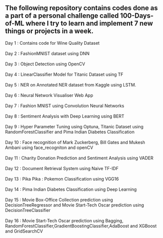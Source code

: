 ## The following repository contains codes done as a part of a personal challenge called 100-Days-of-ML where I try to learn and implement 7 new things or projects in a week.


Day 1 : Contains code for Wine Quality Dataset
<br></br>
Day 2 : FashionMNIST dataset using DNN
<br></br>
Day 3 : Object Detection using OpenCV
<br></br>
Day 4 : LinearClassifier Model for Titanic Dataset using TF
<br></br>
Day 5 : NER on Annotated NER dataset from Kaggle using LSTM.
<br></br>
Day 6 : Neural Network Visualiser Web App
<br></br>
Day 7 : Fashion MNIST using Convolution Neural Networks
<br></br>
Day 8 : Sentiment Analysis with Deep Learning using BERT
<br></br>
Day 9 : Hyper Parameter Tuning using Optuna, Titanic Dataset using RandomForestClassifier and Pima Indian Diabetes Classification
<br></br>
Day 10 : Face recognition of Mark Zuckerberg, Bill Gates and Mukesh Ambani using face_recogniton and openCV
<br></br>
Day 11 : Charity Donation Prediction and Sentiment Analysis using VADER
<br></br>
Day 12 : Document Retrieval System using Naive TF-IDF
<br></br>
Day 13 : Pika Pika : Pokemon Classification using VGG16
<br></br>
Day 14 : Pima Indian Diabetes Classification using Deep Learning
<br></br>
Day 15 : Movie Box-Office Collection prediction using DecisionTreeRegressor and Movie Start-Tech Oscar prediction using DecisionTreeClassifier
<br></br>
Day 16 : Movie Start-Tech Oscar prediction using Bagging, RandomForestClassifier,GradientBoostingClassifier,AdaBoost and XGBoost and GridSearchCV
<br></br>